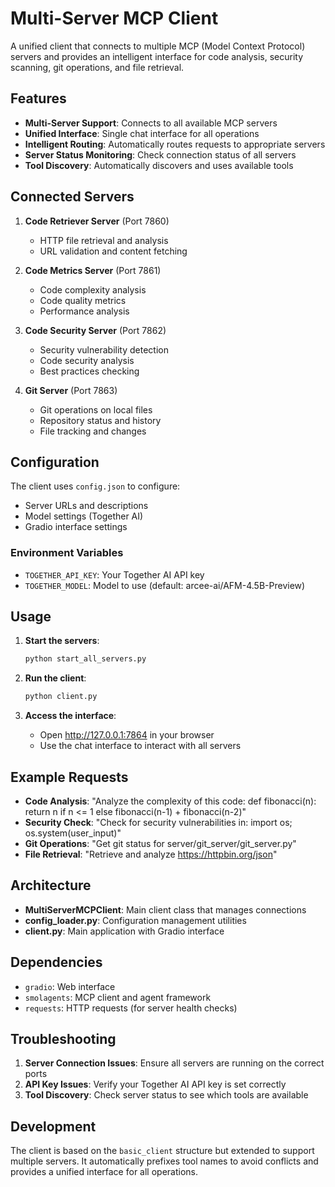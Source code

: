 # Multi-Server MCP Client

A unified client that connects to multiple MCP (Model Context Protocol) servers and provides an intelligent interface for code analysis, security scanning, git operations, and file retrieval.

## Features

- **Multi-Server Support**: Connects to all available MCP servers
- **Unified Interface**: Single chat interface for all operations
- **Intelligent Routing**: Automatically routes requests to appropriate servers
- **Server Status Monitoring**: Check connection status of all servers
- **Tool Discovery**: Automatically discovers and uses available tools

## Connected Servers

1. **Code Retriever Server** (Port 7860)
   - HTTP file retrieval and analysis
   - URL validation and content fetching

2. **Code Metrics Server** (Port 7861)
   - Code complexity analysis
   - Code quality metrics
   - Performance analysis

3. **Code Security Server** (Port 7862)
   - Security vulnerability detection
   - Code security analysis
   - Best practices checking

4. **Git Server** (Port 7863)
   - Git operations on local files
   - Repository status and history
   - File tracking and changes

## Configuration

The client uses `config.json` to configure:
- Server URLs and descriptions
- Model settings (Together AI)
- Gradio interface settings

### Environment Variables

- `TOGETHER_API_KEY`: Your Together AI API key
- `TOGETHER_MODEL`: Model to use (default: arcee-ai/AFM-4.5B-Preview)

## Usage

1. **Start the servers**:
   ```bash
   python start_all_servers.py
   ```

2. **Run the client**:
   ```bash
   python client.py
   ```

3. **Access the interface**:
   - Open http://127.0.0.1:7864 in your browser
   - Use the chat interface to interact with all servers

## Example Requests

- **Code Analysis**: "Analyze the complexity of this code: def fibonacci(n): return n if n <= 1 else fibonacci(n-1) + fibonacci(n-2)"
- **Security Check**: "Check for security vulnerabilities in: import os; os.system(user_input)"
- **Git Operations**: "Get git status for server/git_server/git_server.py"
- **File Retrieval**: "Retrieve and analyze https://httpbin.org/json"

## Architecture

- **MultiServerMCPClient**: Main client class that manages connections
- **config_loader.py**: Configuration management utilities
- **client.py**: Main application with Gradio interface

## Dependencies

- `gradio`: Web interface
- `smolagents`: MCP client and agent framework
- `requests`: HTTP requests (for server health checks)

## Troubleshooting

1. **Server Connection Issues**: Ensure all servers are running on the correct ports
2. **API Key Issues**: Verify your Together AI API key is set correctly
3. **Tool Discovery**: Check server status to see which tools are available

## Development

The client is based on the `basic_client` structure but extended to support multiple servers. It automatically prefixes tool names to avoid conflicts and provides a unified interface for all operations.
